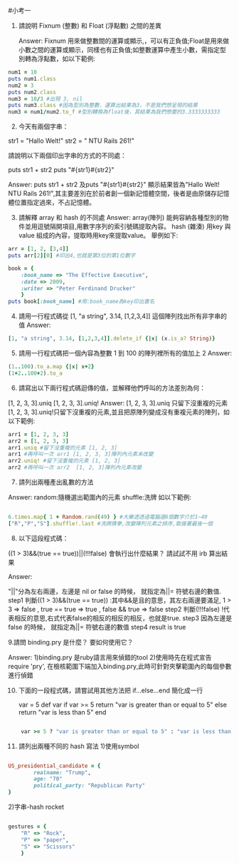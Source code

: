 
#小考一    

1. 請說明 Fixnum (整數) 和 Float (浮點數) 之間的差異

    Answer:
     Fixnum 用來做整數間的運算或顯示,，可以有正負值;Float是用來做小數之間的運算或顯示，同樣也有正負值;如整數運算中產生小數，需指定型別轉為浮點數，如以下範例:

```ruby
num1 = 10 
puts num1.class 
num2 = 3
puts num2.class
num3 = 10/3 #出現 3, nil
puts num3.class #因為型別為整數，運算出結果為3，不是我們想呈現的結果
num3 = num1/num2.to_f #型別轉換為float後，其結果為我們想要的3.3333333333

```

2. 今天有兩個字串：

str1 = "Hallo Welt!" 
str2 = " NTU Rails 261!"

請說明以下兩個印出字串的方式的不同處：

puts str1 + str2
puts "#{str1}#{str2}"

Answer:
puts str1 + str2 及puts "#{str1}#{str2}" 顯示結果皆為"Hallo Welt! NTU Rails 261!",其主要差別在於前者創一個新記憶體空間，後者是由原儲存記憶體位置指定過來，不占記憶體。

3. 請解釋 array 和 hash 的不同處
Answer:
array(陣列) 能夠容納各種型別的物件並用逗號隔開項目,用數字序列的索引號碼提取內容。
hash (雜湊) 用key 與value 組成的內容，提取時用key來提取value。
舉例如下:

```ruby
arr = [1, 2, [3,4]] 
puts arr[2][0] #印出4,也就是第3位的第1位數字

book = { 
    :book_name => "The Effective Executive", 
    :date => 2009,
    :writer => "Peter Ferdinand Drucker"
    }
puts book[:book_name] #用:book_name為key印出書名

```    

4. 請用一行程式碼從 [1, "a string", 3.14, [1,2,3,4]] 這個陣列找出所有非字串的值
Answer:

```ruby
[1, "a string", 3.14, [1,2,3,4]].delete_if {|x| (x.is_a? String)}

```   

5. 請用一行程式碼把一個內容為整數 1 到 100 的陣列裡所有的值加上 2
Answer:

```ruby
(1..100).to_a.map {|x| x+2}
(1+2..100+2).to_a

```  
6. 請寫出以下兩行程式碼迴傳的值，並解釋他們呼叫的方法差別為何：

[1, 2, 3, 3].uniq
[1, 2, 3, 3].uniq!
Answer:
[1, 2, 3, 3].uniq 只留下沒重複的元素
[1, 2, 3, 3].uniq!只留下沒重複的元素,並且把原陣列變成沒有重複元素的陣列，如以下範例:
    
```ruby
arr1 = [1, 2, 3, 3]
arr2 = [1, 2, 3, 3]
arr1.uniq #留下沒重複的元素 [1, 2, 3]
arr1 #再呼叫一次 arr1 [1, 2, 3, 3]陣列內元素未改變
arr2.uniq! #留下沒重複的元素 [1, 2, 3]
arr2 #再呼叫一次 arr2  [1, 2, 3]陣列內元素改變
```

7. 請列出兩種產出亂數的方法

Answer:
random:隨機選出範圍內的元素
shuffle:洗牌
如以下範例:

```ruby

6.times.map{ 1 + Random.rand(49) } #大樂透透過電腦選6個數字介於1~49
["R","P","S"].shuffle!.last #洗牌猜拳,改變陣列元素之排序,取接著最後一個

```

8. 以下這段程式碼：

((1 > 3)&&(true == true))||(!!!false)
會執行出什麼結果？ 請試試不用 irb 算出結果

Answer:

"||"分為左右兩邊，左邊是 nil or false 的時候， 就指定為||= 符號右邊的數值.
step1 判斷((1 > 3)&&(true == true)) :其中&&是且的意思，其左右兩邊要滿足,
    1 > 3 => false , true == true => true , false && true => false
step2 判斷(!!!false) 
    !代表相反的意思,右式代表false的相反的相反的相反，也就是true.
step3 因為左邊是false 的時候， 就指定為||= 符號右邊的數值
step4 result is true

9.請問 binding.pry 是什麼？ 要如何使用它？

Answer:
1)binding.pry 是ruby語言用來偵錯的tool
2)使用時先在程式宣告require 'pry', 在檢核範圍下端加入binding.pry,此時可針對夾擊範圍內的每個參數進行偵錯

10. 下面的一段程式碼，請嘗試用其他方法把 if...else...end 簡化成一行

    var = 5
    def var
    if var >= 5
      return "var is greater than or equal to 5"
    else
      return "var is less than 5"
    end

```ruby

    var >= 5 ? "var is greater than or equal to 5" : "var is less than 5"

```

11. 請列出兩種不同的 hash 寫法
1)使用symbol

```ruby

US_presidential_candidate = {
        realname: "Trump",
        age: "70"
        political_party: "Republican Party"
}

 ```

2)字串-hash rocket

```ruby

gestures = {
    "R" => "Rock",
    "P" => "paper",
    "S" => "Scissors"
    }

```

